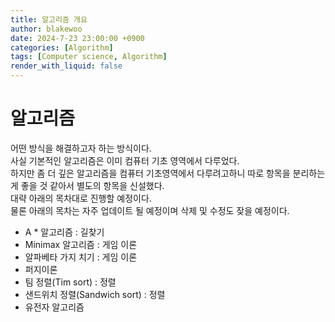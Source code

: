 ```yaml
---
title: 알고리즘 개요
author: blakewoo
date: 2024-7-23 23:00:00 +0900
categories: [Algorithm]
tags: [Computer science, Algorithm] 
render_with_liquid: false
---
```


# 알고리즘

어떤 방식을 해결하고자 하는 방식이다.   
사실 기본적인 알고리즘은 이미 컴퓨터 기초 영역에서 다루었다.   
하지만 좀 더 깊은 알고리즘을 컴퓨터 기초영역에서 다루려고하니 따로 항목을 분리하는게
좋을 것 같아서 별도의 항목을 신설했다.  
대략 아래의 목차대로 진행할 예정이다.   
물론 아래의 목차는 자주 업데이트 될 예정이며 삭제 및 수정도 잦을 예정이다.

- A * 알고리즘 : 길찾기
- Minimax 알고리즘 : 게임 이론
- 알파베타 가지 치기 : 게임 이론
- 퍼지이론
- 팀 정렬(Tim sort) : 정렬
- 샌드위치 정렬(Sandwich sort) : 정렬
- 유전자 알고리즘
